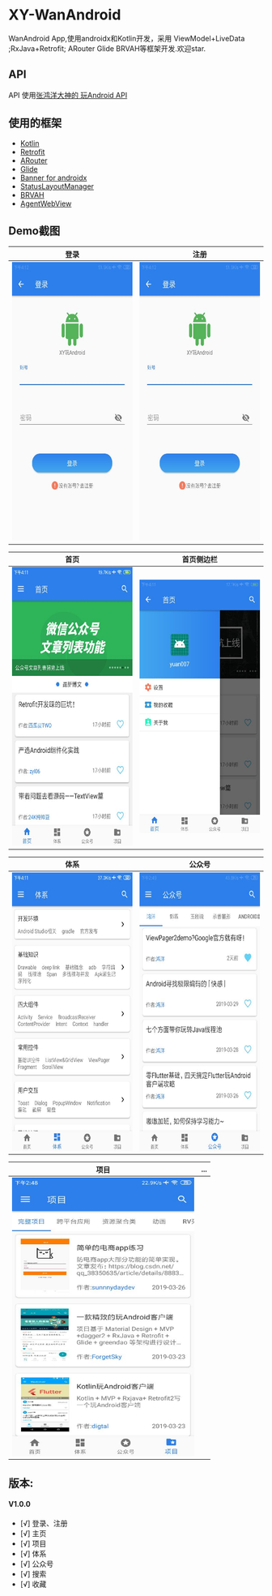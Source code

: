 # XY-WanAndroid
  WanAndroid App,使用androidx和Kotlin开发，采用 ViewModel+LiveData ;RxJava+Retrofit; ARouter Glide BRVAH等框架开发.欢迎star.

## API
  API 使用[张鸿洋大神的 玩Android API](https://www.wanandroid.com)

## 使用的框架

- [Kotlin](https://github.com/JetBrains/kotlin)
- [Retrofit](https://github.com/square/retrofit)
- [ARouter](https://github.com/alibaba/ARouter)
- [Glide](https://github.com/bumptech/glide)
- [Banner for androidx](https://github.com/yuan7016/BannerX)
- [StatusLayoutManager](https://github.com/Bakumon/StatusLayoutManager)
- [BRVAH](https://github.com/CymChad/BaseRecyclerViewAdapterHelper)
- [AgentWebView](https://github.com/Justson/AgentWeb)


## Demo截图
|登录|注册|
|:---:|:---:|
|<img src="https://github.com/yuan7016/XY-WanAndroid/blob/master/demoimg/demo_login.jpg" width="360" height="550" alt="登录注册"/>|<img src="https://github.com/yuan7016/XY-WanAndroid/blob/master/demoimg/demo_login.jpg" width="360" height="550" alt="登录注册"/>|

|首页|首页侧边栏|
|:---:|:---:|
|<img src="https://github.com/yuan7016/XY-WanAndroid/blob/master/demoimg/demo_home1.jpg" width="360" height="550" alt="首页"/>|<img src="https://github.com/yuan7016/XY-WanAndroid/blob/master/demoimg/demo_home2.jpg" width="360" height="500" alt="侧边栏"/>|

|体系|公众号|
|:---:|:---:|
|<img src="https://github.com/yuan7016/XY-WanAndroid/blob/master/demoimg/demo_system.jpg" width="360" height="550" alt="体系"/>|<img src="https://github.com/yuan7016/XY-WanAndroid/blob/master/demoimg/demo_gzh.jpg" width="360" height="550" alt="公众号"/>|

|项目|...|
|:---:|:---:|
|<img src="https://github.com/yuan7016/XY-WanAndroid/blob/master/demoimg/demo_project.jpg" width="360" height="550" alt="项目"/>||


## 版本:
#### V1.0.0
- [√] 登录、注册
- [√] 主页
- [√] 项目
- [√] 体系
- [√] 公众号
- [√] 搜索
- [√] 收藏
